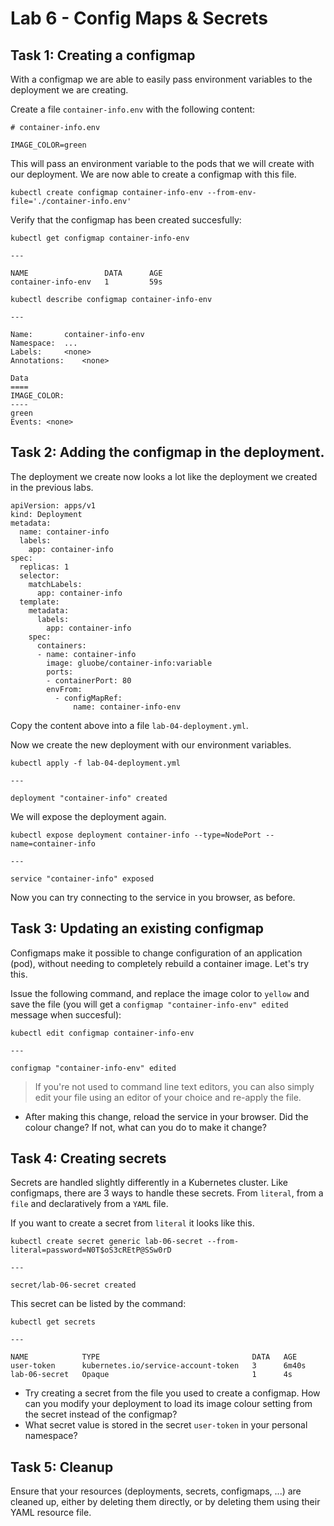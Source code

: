 # Lab 6 - Config Maps & Secrets

## Task 1: Creating a configmap

With a configmap we are able to easily pass environment variables to the 
deployment we are creating.

Create a file `container-info.env` with the following content:

```
# container-info.env

IMAGE_COLOR=green
```

This will pass an environment variable to the pods that we will create with our 
deployment. We are now able to create a configmap with this file.

```
kubectl create configmap container-info-env --from-env-file='./container-info.env'
```

Verify that the configmap has been created succesfully:

```
kubectl get configmap container-info-env

---

NAME                 DATA      AGE
container-info-env   1         59s
```

```
kubectl describe configmap container-info-env

---

Name:		container-info-env
Namespace:	...
Labels:		<none>
Annotations:	<none>

Data
====
IMAGE_COLOR:
----
green
Events:	<none>
```

## Task 2: Adding the configmap in the deployment.

The deployment we create now looks a lot like the deployment we created in the 
previous labs.

```
apiVersion: apps/v1
kind: Deployment
metadata:
  name: container-info
  labels:
    app: container-info
spec:
  replicas: 1
  selector:
    matchLabels:
      app: container-info
  template:
    metadata:
      labels:
        app: container-info
    spec:
      containers:
      - name: container-info
        image: gluobe/container-info:variable
        ports:
        - containerPort: 80
        envFrom:
          - configMapRef:
              name: container-info-env
```     

Copy the content above into a file `lab-04-deployment.yml`.

Now we create the new deployment with our environment variables.

```
kubectl apply -f lab-04-deployment.yml

---

deployment "container-info" created
```

We will expose the deployment again.

```
kubectl expose deployment container-info --type=NodePort --name=container-info

---

service "container-info" exposed
```

Now you can try connecting to the service in you browser, as before.

## Task 3: Updating an existing configmap

Configmaps make it possible to change configuration of an application (pod), 
without needing to completely rebuild a container image.  Let's try this.

Issue the following command, and replace the image color to `yellow` and save 
the  file (you will get a `configmap "container-info-env" edited` message when 
succesful):

```
kubectl edit configmap container-info-env

---

configmap "container-info-env" edited
```

> If you're not used to command line text editors, you can also simply edit your file using an editor of your choice and re-apply the file.

* After making this change, reload the service in your browser. Did the colour change? If not, what can you do to make it change? 

## Task 4: Creating secrets

Secrets are handled slightly differently in a Kubernetes cluster. Like configmaps, there are 3 ways to
handle these secrets. From `literal`, from a `file` and declaratively from a `YAML` file.

If you want to create a secret from `literal` it looks like this.

```
kubectl create secret generic lab-06-secret --from-literal=password=N0T$oS3cREtP@SSw0rD

---

secret/lab-06-secret created
```

This secret can be listed by the command:

```
kubectl get secrets

---

NAME            TYPE                                  DATA   AGE
user-token      kubernetes.io/service-account-token   3      6m40s
lab-06-secret   Opaque                                1      4s
```

* Try creating a secret from the file you used to create a configmap. How can you modify your deployment to load its image colour setting from the secret instead of the configmap?
* What secret value is stored in the secret `user-token` in your personal namespace?

## Task 5: Cleanup

Ensure that your resources (deployments, secrets, configmaps, ...) are cleaned up, either by deleting them directly, or by deleting them using their YAML resource file.
